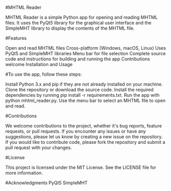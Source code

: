 #MHTML Reader

MHTML Reader is a simple Python app for opening and reading MHTML files. It uses the PyQt5 library for the graphical user interface and the SimpleMHT library to display the contents of the MHTML file.

#Features

Open and read MHTML files
Cross-platform (Windows, macOS, Linux)
Uses PyQt5 and SimpleMHT libraries
Menu bar for file selection
Complete source code and instructions for building and running the app
Contributions welcome
Installation and Usage

#To use the app, follow these steps:

Install Python 3.x and pip if they are not already installed on your machine.
Clone the repository or download the source code.
Install the required dependencies by running pip install -r requirements.txt.
Run the app with python mhtml_reader.py.
Use the menu bar to select an MHTML file to open and read.

#Contributions

We welcome contributions to the project, whether it's bug reports, feature requests, or pull requests. If you encounter any issues or have any suggestions, please let us know by creating a new issue on the repository. If you would like to contribute code, please fork the repository and submit a pull request with your changes.

#License

This project is licensed under the MIT License. See the LICENSE file for more information.

#Acknowledgments
PyQt5
SimpleMHT
